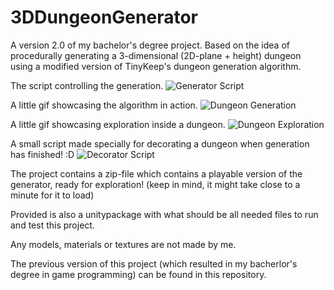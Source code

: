 # 3DDungeonGenerator
A version 2.0 of my bachelor's degree project. Based on the idea of procedurally generating a 3-dimensional (2D-plane + height) dungeon using a modified version of TinyKeep's dungeon generation algorithm.

The script controlling the generation.
![Generator Script](/images/3DDungenGenerator_Script)

A little gif showcasing the algorithm in action.
![Dungeon Generation](/images/3DDungenGenerator_Generating)

A little gif showcasing exploration inside a dungeon.
![Dungeon Exploration](/images/3DDungenGenerator_Exploration)

A small script made specially for decorating a dungeon when generation has finished! :D
![Decorator Script](/images/3DDungenGenerator_DecoratorScript)

The project contains a zip-file which contains a playable version of the generator, ready for exploration! (keep in mind, it might take close to a minute for it to load)

Provided is also a unitypackage with what should be all needed files to run and test this project.

Any models, materials or textures are not made by me.

The previous version of this project (which resulted in my bacherlor's degree in game programming)
 can be found in this repository.
